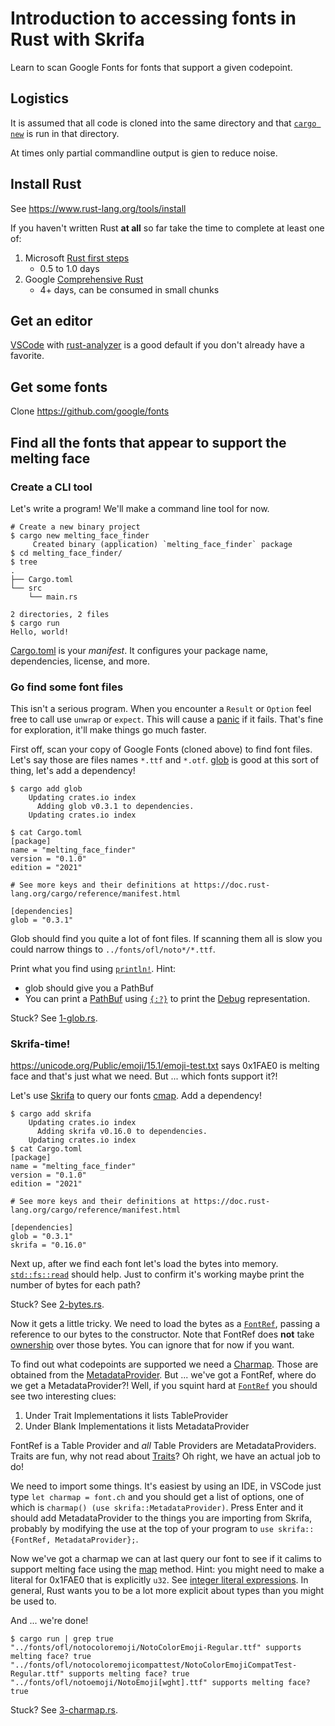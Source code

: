 # Introduction to accessing fonts in Rust with Skrifa

Learn to scan Google Fonts for fonts that support a given codepoint.

## Logistics

It is assumed that all code is cloned into the same directory and that [`cargo new`](https://doc.rust-lang.org/cargo/commands/cargo-new.html) is run in that directory.

At times only partial commandline output is gien to reduce noise.

## Install Rust

See https://www.rust-lang.org/tools/install

If you haven't written Rust **at all** so far take the time to complete at least one of:

1. Microsoft [Rust first steps](https://learn.microsoft.com/en-us/training/paths/rust-first-steps/)
   * 0.5 to 1.0 days
1. Google [Comprehensive Rust](https://google.github.io/comprehensive-rust/)
   * 4+ days, can be consumed in small chunks

## Get an editor

[VSCode](https://code.visualstudio.com/) with [rust-analyzer](https://code.visualstudio.com/docs/languages/rust)
is a good default if you don't already have a favorite.

## Get some fonts

Clone https://github.com/google/fonts

## Find all the fonts that appear to support the melting face

### Create a CLI tool

Let's write a program! We'll make a command line tool for now.

```shell
# Create a new binary project
$ cargo new melting_face_finder
     Created binary (application) `melting_face_finder` package
$ cd melting_face_finder/
$ tree
.
├── Cargo.toml
└── src
    └── main.rs

2 directories, 2 files
$ cargo run   
Hello, world!
```

[Cargo.toml](https://doc.rust-lang.org/cargo/reference/manifest.html) is your _manifest_. It configures your package name,
dependencies, license, and more.

### Go find some font files

This isn't a serious program. When you encounter a `Result` or `Option` feel free to call use `unwrap` or `expect`. This will cause a [panic](https://doc.rust-lang.org/book/ch09-03-to-panic-or-not-to-panic.html) if it fails. That's fine for exploration, it'll make things go much faster.

First off, scan your copy of Google Fonts (cloned above) to find font files. Let's say those are files names `*.ttf` and `*.otf`. [glob](https://crates.io/crates/glob) is good at this sort of thing, let's add a dependency! 


```shell
$ cargo add glob
    Updating crates.io index
      Adding glob v0.3.1 to dependencies.
    Updating crates.io index

$ cat Cargo.toml
[package]
name = "melting_face_finder"
version = "0.1.0"
edition = "2021"

# See more keys and their definitions at https://doc.rust-lang.org/cargo/reference/manifest.html

[dependencies]
glob = "0.3.1"
```

Glob should find you quite a lot of font files. If scanning them all is slow you could narrow things to `../fonts/ofl/noto*/*.ttf`.

Print what you find using [`println!`](https://doc.rust-lang.org/std/macro.println.html). Hint: 

* glob should give you a PathBuf
* You can print a [PathBuf](https://doc.rust-lang.org/std/path/struct.PathBuf.html) using [`{:?}`](https://doc.rust-lang.org/std/fmt/index.html#fmtdisplay-vs-fmtdebug) to print the [Debug](https://doc.rust-lang.org/std/fmt/trait.Debug.html) representation.

Stuck? See [1-glob.rs](./1-glob.rs).

### Skrifa-time!

https://unicode.org/Public/emoji/15.1/emoji-test.txt says 0x1FAE0 is melting face and that's just what we need. But ... which fonts
support it?!

Let's use [Skrifa](https://crates.io/crates/skrifa) to query our fonts [cmap](https://learn.microsoft.com/en-us/typography/opentype/spec/cmap). Add a dependency!

```shell
$ cargo add skrifa
    Updating crates.io index
      Adding skrifa v0.16.0 to dependencies.
    Updating crates.io index
$ cat Cargo.toml
[package]
name = "melting_face_finder"
version = "0.1.0"
edition = "2021"

# See more keys and their definitions at https://doc.rust-lang.org/cargo/reference/manifest.html

[dependencies]
glob = "0.3.1"
skrifa = "0.16.0"
```

Next up, after we find each font let's load the bytes into memory. [`std::fs::read`](https://doc.rust-lang.org/std/fs/fn.read.html)
should help. Just to confirm it's working maybe print the number of bytes for each path?

Stuck? See [2-bytes.rs](./2-bytes.rs).

Now it gets a little tricky. We need to load the bytes as a [`FontRef`](https://docs.rs/skrifa/latest/skrifa/struct.FontRef.html), passing a reference to our bytes to the constructor. Note that FontRef does **not** take [ownership](https://doc.rust-lang.org/book/ch04-00-understanding-ownership.html) over those bytes. You can ignore that for now if you want.

To find out what codepoints are supported we need a [Charmap](https://docs.rs/skrifa/latest/skrifa/charmap/struct.Charmap.html). Those are obtained from the [MetadataProvider](https://docs.rs/skrifa/latest/skrifa/trait.MetadataProvider.html). But ... we've got a FontRef, where do we get a MetadataProvider?! Well, if you squint hard at [`FontRef`](https://docs.rs/skrifa/latest/skrifa/struct.FontRef.html) you should see two interesting clues:

1. Under Trait Implementations it lists TableProvider
1. Under Blank Implementations it lists MetadataProvider

FontRef is a Table Provider and _all_ Table Providers are MetadataProviders. Traits are fun, why not read about [Traits](https://doc.rust-lang.org/book/ch10-02-traits.html)? Oh right, we have an actual job to do!

We need to import some things. It's easiest by using an IDE, in VSCode just type `let charmap = font.ch` and you should get a list of options, one of which is `charmap() (use skrifa::MetadataProvider)`. Press Enter and it should add MetadataProvider to the things you are importing from Skrifa, probably by modifying the use at the top of your program to `use skrifa::{FontRef, MetadataProvider};`.

Now we've got a charmap we can at last query our font to see if it calims to support melting face using the [map](https://docs.rs/skrifa/latest/skrifa/charmap/struct.Charmap.html#method.map) method. Hint: you might need to make a literal for 0x1FAE0 that is explicitly `u32`. See [integer literal expressions](https://doc.rust-lang.org/reference/expressions/literal-expr.html#integer-literal-expressions). In general, Rust wants you to be a lot more explicit about types than you might be used to.

And ... we're done!

```shell
$ cargo run | grep true
"../fonts/ofl/notocoloremoji/NotoColorEmoji-Regular.ttf" supports melting face? true
"../fonts/ofl/notocoloremojicompattest/NotoColorEmojiCompatTest-Regular.ttf" supports melting face? true
"../fonts/ofl/notoemoji/NotoEmoji[wght].ttf" supports melting face? true
```

Stuck? See [3-charmap.rs](./3-charmap.rs).